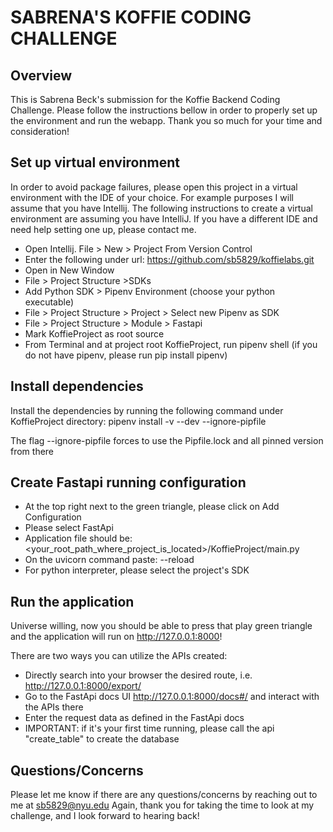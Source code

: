 # SABRENA'S KOFFIE CODING CHALLENGE

## Overview
This is Sabrena Beck's submission for the Koffie Backend Coding Challenge. Please follow the instructions
bellow in order to properly set up the environment and run the webapp. 
Thank you so much for your time and consideration!

## Set up virtual environment
In order to avoid package failures, please open this project in a virtual environment with the IDE of your choice. For example purposes
I will assume that you have Intellij. The following instructions to create a virtual environment are assuming you have IntelliJ. 
If you have a different IDE and need help setting one up, please contact me.

* Open Intellij. File > New > Project From Version Control 
* Enter the following under url: https://github.com/sb5829/koffielabs.git
* Open in New Window
* File > Project Structure >SDKs
* Add Python SDK > Pipenv Environment (choose your python executable)
* File > Project Structure > Project > Select new Pipenv as SDK
* File > Project Structure > Module > Fastapi 
* Mark KoffieProject as root source
* From Terminal and at project root KoffieProject, run pipenv shell (if you do not have pipenv, please run pip install pipenv)

## Install dependencies 

Install the dependencies by running the following command under KoffieProject directory:
pipenv install -v --dev --ignore-pipfile

The flag --ignore-pipfile forces to use the Pipfile.lock and all pinned version from there

## Create Fastapi running configuration 
* At the top right next to the green triangle, please click on Add Configuration
* Please select FastApi
* Application file should be: <your_root_path_where_project_is_located>/KoffieProject/main.py
* On the uvicorn command paste: --reload
* For python interpreter, please select the project's SDK 

## Run the application
Universe willing, now you should be able to press that play green triangle and the application will run on http://127.0.0.1:8000!

There are two ways you can utilize the APIs created:

* Directly search into your browser the desired route, i.e. http://127.0.0.1:8000/export/
* Go to the FastApi docs UI http://127.0.0.1:8000/docs#/ and interact with the APIs there
* Enter the request data as defined in the FastApi docs
* IMPORTANT: if it's your first time running, please call the api "create_table" to create the database

## Questions/Concerns

Please let me know if there are any questions/concerns by reaching out to me at sb5829@nyu.edu
Again, thank you for taking the time to look at my challenge, and I look forward to hearing back!